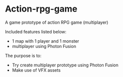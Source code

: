 # Action-rpg-game
A game prototype of action RPG game (multiplayer)

Included features listed below:
- 1 map with 1 player and 1 monster
- multiplayer using Photon Fusion

The purpose is to:
- Try create multiplayer prototype using Photon Fusion
- Make use of VFX assets
